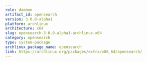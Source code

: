 ```yaml
---
role: daemon
artifact_id: opensearch
version: 3.0.0-alpha1
platform: archlinux
architecture: x64
slug: opensearch-3.0.0-alpha1-archlinux-x64
category: opensearch
type: system-package
archlinux_package_name: opensearch
link: https://archlinux.org/packages/extra/x86_64/opensearch/
---
```

